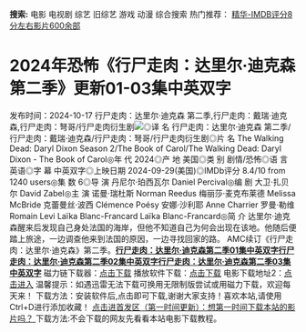 **搜索:** 电影 电视剧 综艺 旧综艺 游戏 动漫 综合搜索 热门推荐： [精华-IMDB评分8分左右影片600余部](https://www.dytt8.com/html/gndy/jddy/20160320/50510.html)
# 2024年恐怖《行尸走肉：达里尔·迪克森 第二季》更新01-03集中英双字
发布时间：2024-10-17 
行尸走肉：达里尔·迪克森 第二季,行尸走肉：戴瑞·迪克森,行尸走肉：弩哥/行尸走肉衍生剧![](https://img9.doubanio.com/view/photo/l_ratio_poster/public/p2899563371.jpg)◎译 名 行尸走肉：达里尔·迪克森 第二季/行尸走肉：戴瑞·迪克森/行尸走肉：弩哥/行尸走肉衍生剧◎片 名 The Walking Dead: Daryl Dixon Season 2/The Book of Carol/The Walking Dead: Daryl Dixon - The Book of Carol◎年 代 2024◎产 地 美国◎类 别 剧情/恐怖◎语 言 英语◎字 幕 中英双字◎上映日期 2024-09-29(美国)◎IMDb评分 8.4/10 from 1240 users◎集 数 6◎导 演 丹尼尔·珀西瓦尔 Daniel Percival◎编 剧 大卫·扎贝尔 David Zabel◎主 演 诺曼·瑞杜斯 Norman Reedus 梅丽莎·麦克布莱德 Melissa McBride 克蕾曼丝·波西 Clémence Poésy 安娜·沙利耶 Anne Charrier 罗曼·勒维 Romain Levi Laïka Blanc-Francard Laïka Blanc-Francard◎简 介 达里尔·迪克森醒来后发现自己身处法国的海岸，但他不知道自己为何会出现在该地。他随后便踏上旅途，一边调查他来到法国的原因，一边寻找回家的路。 AMC续订《行尸走肉：达里尔·迪克森》第二季。[**行尸走肉：达里尔·迪克森第二季01集中英双字**](magnet:?xt=urn:btih:ee7b6bd5af7a55241541e665443f1bd5b706faa2&dn=%e9%98%b3%e5%85%89%e7%94%b5%e5%bd%b1dygod.org.%e8%a1%8c%e5%b0%b8%e8%b5%b0%e8%82%89%ef%bc%9a%e8%be%be%e9%87%8c%e5%b0%94%c2%b7%e8%bf%aa%e5%85%8b%e6%a3%ae%e7%ac%ac%e4%ba%8c%e5%ad%a301%e9%9b%86%e4%b8%ad%e8%8b%b1%e5%8f%8c%e5%ad%97.mkv&tr=udp%3a%2f%2ftracker.opentrackr.org%3a1337%2fannounce&tr=udp%3a%2f%2fexodus.desync.com%3a6969%2fannounce)[**行尸走肉：达里尔·迪克森第二季02集中英双字**](magnet:?xt=urn:btih:82b73e0f5cbe85f248add6deda1782d0269c978f&dn=%e9%98%b3%e5%85%89%e7%94%b5%e5%bd%b1dygod.org.%e8%a1%8c%e5%b0%b8%e8%b5%b0%e8%82%89%ef%bc%9a%e8%be%be%e9%87%8c%e5%b0%94%c2%b7%e8%bf%aa%e5%85%8b%e6%a3%ae%e7%ac%ac%e4%ba%8c%e5%ad%a302%e9%9b%86%e4%b8%ad%e8%8b%b1%e5%8f%8c%e5%ad%97.mkv&tr=udp%3a%2f%2ftracker.opentrackr.org%3a1337%2fannounce&tr=udp%3a%2f%2fexodus.desync.com%3a6969%2fannounce)[**行尸走肉：达里尔·迪克森第二季03集中英双字**](magnet:?xt=urn:btih:efa4e08db28b3acd951ebb020cd45467282b8758&dn=%e9%98%b3%e5%85%89%e7%94%b5%e5%bd%b1dygod.org.%e8%a1%8c%e5%b0%b8%e8%b5%b0%e8%82%89%ef%bc%9a%e8%be%be%e9%87%8c%e5%b0%94%c2%b7%e8%bf%aa%e5%85%8b%e6%a3%ae%e7%ac%ac%e4%ba%8c%e5%ad%a303%e9%9b%86%e4%b8%ad%e8%8b%b1%e5%8f%8c%e5%ad%97.mkv&tr=udp%3a%2f%2ftracker.opentrackr.org%3a1337%2fannounce&tr=udp%3a%2f%2fexodus.desync.com%3a6969%2fannounce) 磁力链下载器：[点击下载](https://dygod.org/js/bt.htm "qBittorrent") 播放软件下载：[点击下载](https://dygod.org/js/player.htm "PotPlayer") 电影下载地址2：[点击进入](https://dygod.org/ "阳光电影") 温馨提示：如遇迅雷无法下载可换用无限制版尝试或用磁力下载，欢迎每天来！  下载方法：安装软件后,点击即可下载,谢谢大家支持！喜欢本站,请使用Ctrl+D进行添加收藏！ [点击进首发区（第一时间更新）：想第一时间下载本站的影片吗？ ](https://www.ygdy8.net/)下载方法:不会下载的网友先看看本站电影下载教程。